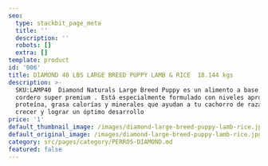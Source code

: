 ```yaml
---
seo:
  type: stackbit_page_meta
  title: ''
  description: ''
  robots: []
  extra: []
template: product
id: '006'
title: DIAMOND 40 LBS LARGE BREED PUPPY LAMB & RICE  18.144 kgs
description: >-
  SKU:LAMP40  Diamond Naturals Large Breed Puppy es un alimento a base de
  cordero super premium . Está especialmente formulado con niveles apropiados de
  proteína, grasa calorías y minerales que ayudan a tu cachorro de raza grande a
  crecer y lograr un óptimo desarrollo
price: '1'
default_thumbnail_image: /images/diamond-large-breed-puppy-lamb-rice.jpg
default_original_image: /images/diamond-large-breed-puppy-lamb-rice.jpg
category: src/pages/category/PERROS-DIAMOND.md
featured: false
---
```

